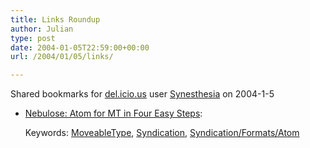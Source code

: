 ```yaml
---
title: Links Roundup
author: Julian
type: post
date: 2004-01-05T22:59:00+00:00
url: /2004/01/05/links/

---
```

Shared bookmarks for [del.icio.us][1] user  [Synesthesia][2] on 2004-1-5

  * [Nebulose: Atom for MT in Four Easy Steps][3]:
   
    Keywords: [MoveableType][4], [Syndication][5], [Syndication/Formats/Atom][6]

 [1]: https://del.icio.us/
 [2]: https://del.icio.us/synesthesia
 [3]: https://nebulose.net/blog/archives/2003/12/atom_for_mt_in_four_easy_steps.html "https://nebulose.net/blog/archives/2003/12/atom_for_mt_in_four_easy_steps.html"
 [4]: https://del.icio.us/synesthesia/MoveableType
 [5]: https://del.icio.us/synesthesia/Syndication
 [6]: https://del.icio.us/synesthesia/Syndication/Formats/Atom